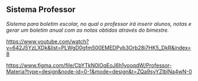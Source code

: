 ## Sistema Professor

*Sistema para boletim escolar, no qual o professor irá inserir alunos, notas e gerar um boletim anual com as notas obtidas através do bimestre.*

https://www.youtube.com/watch?v=642J5YzLXDk&list=PLWgD0gfm500EMEDPyb3Orb28i7HK5_DkR&index=8

https://www.figma.com/file/CbYTkN0lOqEoJ6h1yooqdW/Professor-Materia?type=design&node-id=0-1&mode=design&t=ZQa9syYZlblNa4wN-0